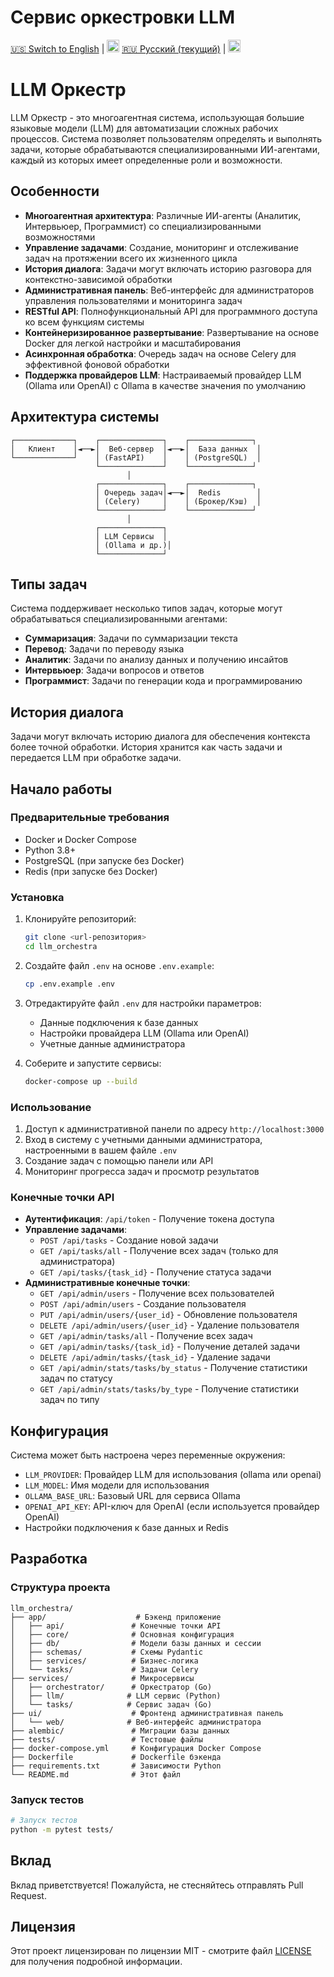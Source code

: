 # Сервис оркестровки LLM

[🇺🇸 Switch to English](README.md) | [<img src="https://img.shields.io/badge/README-EN-blue" alt="EN" height="20">](README.md)
[🇷🇺 Русский (текущий)](README_RU.md) | [<img src="https://img.shields.io/badge/README-CN-yellow" alt="CN" height="20">](README_CN.md)

# LLM Оркестр

LLM Оркестр - это многоагентная система, использующая большие языковые модели (LLM) для автоматизации сложных рабочих процессов. Система позволяет пользователям определять и выполнять задачи, которые обрабатываются специализированными ИИ-агентами, каждый из которых имеет определенные роли и возможности.

## Особенности

- **Многоагентная архитектура**: Различные ИИ-агенты (Аналитик, Интервьюер, Программист) со специализированными возможностями
- **Управление задачами**: Создание, мониторинг и отслеживание задач на протяжении всего их жизненного цикла
- **История диалога**: Задачи могут включать историю разговора для контекстно-зависимой обработки
- **Административная панель**: Веб-интерфейс для администраторов управления пользователями и мониторинга задач
- **RESTful API**: Полнофункциональный API для программного доступа ко всем функциям системы
- **Контейнеризированное развертывание**: Развертывание на основе Docker для легкой настройки и масштабирования
- **Асинхронная обработка**: Очередь задач на основе Celery для эффективной фоновой обработки
- **Поддержка провайдеров LLM**: Настраиваемый провайдер LLM (Ollama или OpenAI) с Ollama в качестве значения по умолчанию

## Архитектура системы

```
┌─────────────┐    ┌──────────────┐    ┌──────────────┐
│   Клиент    │◄──►│  Веб-сервер  │◄──►│  База данных  │
└─────────────┘    │ (FastAPI)    │    │ (PostgreSQL)  │
                   └──────────────┘    └──────────────┘
                          │
                   ┌──────────────┐    ┌──────────────┐
                   │ Очередь задач│◄──►│  Redis        │
                   │ (Celery)     │    │ (Брокер/Кэш)  │
                   └──────────────┘    └──────────────┘
                          │
                   ┌──────────────┐
                   │ LLM Сервисы  │
                   │ (Ollama и др.)│
                   └──────────────┘
```

## Типы задач

Система поддерживает несколько типов задач, которые могут обрабатываться специализированными агентами:

- **Суммаризация**: Задачи по суммаризации текста
- **Перевод**: Задачи по переводу языка
- **Аналитик**: Задачи по анализу данных и получению инсайтов
- **Интервьюер**: Задачи вопросов и ответов
- **Программист**: Задачи по генерации кода и программированию

## История диалога

Задачи могут включать историю диалога для обеспечения контекста более точной обработки. История хранится как часть задачи и передается LLM при обработке задачи.

## Начало работы

### Предварительные требования

- Docker и Docker Compose
- Python 3.8+
- PostgreSQL (при запуске без Docker)
- Redis (при запуске без Docker)

### Установка

1. Клонируйте репозиторий:
   ```bash
   git clone <url-репозитория>
   cd llm_orchestra
   ```

2. Создайте файл `.env` на основе `.env.example`:
   ```bash
   cp .env.example .env
   ```

3. Отредактируйте файл `.env` для настройки параметров:
   - Данные подключения к базе данных
   - Настройки провайдера LLM (Ollama или OpenAI)
   - Учетные данные администратора

4. Соберите и запустите сервисы:
   ```bash
   docker-compose up --build
   ```

### Использование

1. Доступ к административной панели по адресу `http://localhost:3000`
2. Вход в систему с учетными данными администратора, настроенными в вашем файле `.env`
3. Создание задач с помощью панели или API
4. Мониторинг прогресса задач и просмотр результатов

### Конечные точки API

- **Аутентификация**: `/api/token` - Получение токена доступа
- **Управление задачами**: 
  - `POST /api/tasks` - Создание новой задачи
  - `GET /api/tasks/all` - Получение всех задач (только для администратора)
  - `GET /api/tasks/{task_id}` - Получение статуса задачи
- **Административные конечные точки**:
  - `GET /api/admin/users` - Получение всех пользователей
  - `POST /api/admin/users` - Создание пользователя
  - `PUT /api/admin/users/{user_id}` - Обновление пользователя
  - `DELETE /api/admin/users/{user_id}` - Удаление пользователя
  - `GET /api/admin/tasks/all` - Получение всех задач
  - `GET /api/admin/tasks/{task_id}` - Получение деталей задачи
  - `DELETE /api/admin/tasks/{task_id}` - Удаление задачи
  - `GET /api/admin/stats/tasks/by_status` - Получение статистики задач по статусу
  - `GET /api/admin/stats/tasks/by_type` - Получение статистики задач по типу

## Конфигурация

Система может быть настроена через переменные окружения:

- `LLM_PROVIDER`: Провайдер LLM для использования (ollama или openai)
- `LLM_MODEL`: Имя модели для использования
- `OLLAMA_BASE_URL`: Базовый URL для сервиса Ollama
- `OPENAI_API_KEY`: API-ключ для OpenAI (если используется провайдер OpenAI)
- Настройки подключения к базе данных и Redis

## Разработка

### Структура проекта

```
llm_orchestra/
├── app/                    # Бэкенд приложение
│   ├── api/               # Конечные точки API
│   ├── core/              # Основная конфигурация
│   ├── db/                # Модели базы данных и сессии
│   ├── schemas/           # Схемы Pydantic
│   ├── services/          # Бизнес-логика
│   └── tasks/             # Задачи Celery
├── services/              # Микросервисы
│   ├── orchestrator/      # Оркестратор (Go)
│   ├── llm/              # LLM сервис (Python)
│   └── tasks/            # Сервис задач (Go)
├── ui/                    # Фронтенд административная панель
│   └── web/              # Веб-интерфейс администратора
├── alembic/               # Миграции базы данных
├── tests/                 # Тестовые файлы
├── docker-compose.yml     # Конфигурация Docker Compose
├── Dockerfile             # Dockerfile бэкенда
├── requirements.txt       # Зависимости Python
└── README.md              # Этот файл
```

### Запуск тестов

```bash
# Запуск тестов
python -m pytest tests/
```

## Вклад

Вклад приветствуется! Пожалуйста, не стесняйтесь отправлять Pull Request.

## Лицензия

Этот проект лицензирован по лицензии MIT - смотрите файл [LICENSE](LICENSE) для получения подробной информации.